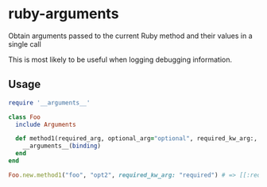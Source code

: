 # ruby-arguments
Obtain arguments passed to the current Ruby method and their values in a single call

This is most likely to be useful when logging debugging information.

## Usage

```ruby
require '__arguments__'

class Foo
  include Arguments

  def method1(required_arg, optional_arg="optional", required_kw_arg:, optional_kw_arg: "optional_kw")
    __arguments__(binding)
  end
end

Foo.new.method1("foo", "opt2", required_kw_arg: "required") # => [[:required_arg, "foo"], [:optional_arg, "opt2"], [:required_kw_arg, "required"], [:optional_kw_arg, "optional_kw"]]
```
